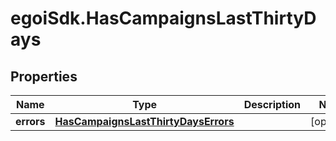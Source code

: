 # egoiSdk.HasCampaignsLastThirtyDays

## Properties
Name | Type | Description | Notes
------------ | ------------- | ------------- | -------------
**errors** | [**HasCampaignsLastThirtyDaysErrors**](HasCampaignsLastThirtyDaysErrors.md) |  | [optional] 


